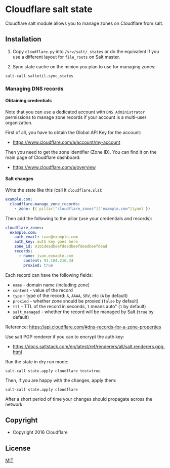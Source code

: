 # Cloudflare salt state

Cloudflare salt module allows you to manage zones on Cloudflare from salt.

## Installation

1. Copy `cloudflare.py` into `/srv/salt/_states` or do the equivalent if you
  use a different layout for `file_roots` on Salt master.

2. Sync state cache on the minion you plan to use for managing zones:

  ```
  salt-call saltutil.sync_states
  ```

### Managing DNS records

#### Obtaining credentials

Note that you can use a dedicated account with `DNS Administrator` permissions
to manage zone records if your account is a multi-user organization.

First of all, you have to obtain the Global API Key for the account:

* https://www.cloudflare.com/a/account/my-account

Then you need to get the zone identifier (Zone ID). You can find it on the main
page of Cloudflare dashboard:

* https://www.cloudflare.com/a/overview

#### Salt changes

Write the state like this (call it `cloudflare.sls`):

```yaml
example.com:
  cloudflare.manage_zone_records:
    - zone: {{ pillar["cloudflare_zones"]["example.com"]|yaml }}
```

Then add the following to the pillar (use your credentials and records):

```yaml
cloudflare_zones:
  example.com:
    auth_email: ivan@example.com
    auth_key: auth key goes here
    zone_id: 0101deadbeefdeadbeefdeadbeefdead
    records:
      - name: ivan.exmaple.com
        content: 93.184.216.34
        proxied: true
```

Each record can have the following fields:

* `name`         - domain name (including zone)
* `content`      - value of the record
* `type`         - type of the record: `A`, `AAAA`, `SRV`, etc (`A` by default)
* `proxied`      - whether zone should be proxied (`false` by default)
* `ttl`          - TTL of the record in seconds, `1` means auto" (`1` by default)
* `salt_managed` - whether the record will be managed by Salt (`true` by default)

Reference: https://api.cloudflare.com/#dns-records-for-a-zone-properties

Use salt PGP renderer if you can to encrypt the auth key:

* https://docs.saltstack.com/en/latest/ref/renderers/all/salt.renderers.gpg.html

Run the state in dry run mode:

```
salt-call state.apply cloudflare test=true
```

Then, if you are happy with the changes, apply them:

```
salt-call state.apply cloudflare
```

After a short period of time your changes should propagate across the network.

## Copyright

* Copyright 2016 Cloudflare

## License

[MIT](LICENSE)
